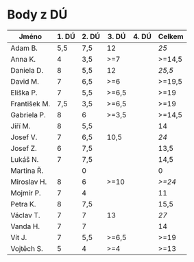 # Body z DÚ

|Jméno		| 1. DÚ | 2. DÚ | 3. DÚ | 4. DÚ | Celkem    |
|---------------|-------|-------|-------|-------|-----------|
| Adam B.	| 5,5	| 7,5	| 12	|	| _25_	|
| Anna K.	| 4	| 3,5	| >=7	|	| >=14,5	|
| Daniela D.	| 8	| 5,5	| 12	|	| _25,5_ |
| David M.	| 7 	| 6,5	| >=6	|	| >=19,5	|
| Eliška P.	| 7	| 5,5	| >=6,5	|	| >=19	|
| František M.	| 7,5	| 3,5	| >=6,5	|	| >=19	|
| Gabriela P.	| 8	| 6	| >=3,5	|	| >=14,5	|
| Jiří M.	| 8	| 5,5	| 	|	| 14	|
| Josef V. 	| 7	| 6,5	| 10,5	|	| _24_	|
| Josef Z.	| 6	| 7,5	|	|	| 13,5	|
| Lukáš N.	| 7	| 7,5	| 	|	| 14,5	|
| Martina Ř.	|	| 0	|	|	| 0	|
| Miroslav H.	| 8	| 6	| >=10	|	| _>=24_	|
| Mojmír P.	| 7	| 4	| 	|	| 11	|
| Petra K.	| 8	| 7,5	|	|	| 15,5	|
| Václav T.	| 7	| 7	| 13	|	| _27_	|
| Vanda H.	| 7	| 7	| 	|	| 14	|
| Vít J.	| 7	| 5,5	| >=6,5	|	| >=19	|
| Vojtěch S.	| 5	| 4	| >=4	|	| >=13	|
